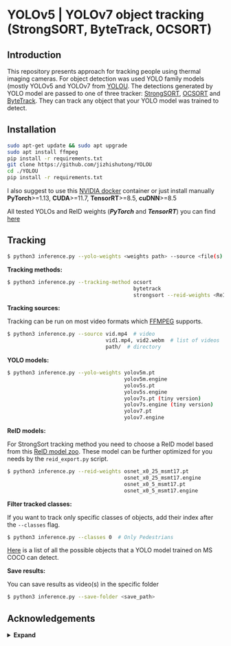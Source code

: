 # YOLOv5 | YOLOv7 object tracking (StrongSORT, ByteTrack, OCSORT)


## Introduction

This repository presents approach for tracking people using thermal imaging cameras.
For object detection was used YOLO family models (mostly YOLOv5 and YOLOv7 from [YOLOU](https://github.com/jizhishutong/YOLOU).
The detections generated by YOLO model are passed to one of three tracker:
[StrongSORT](https://github.com/dyhBUPT/StrongSORT)[](https://arxiv.org/abs/2202.13514),
[OCSORT](https://github.com/noahcao/OC_SORT)[](https://arxiv.org/abs/2203.14360) and 
[ByteTrack](https://github.com/ifzhang/ByteTrack)[](https://arxiv.org/abs/2110.06864). 
They can track any object that your YOLO model was trained to detect.

## Installation

```bash
sudo apt-get update && sudo apt upgrade
sudo apt install ffmpeg
pip install -r requirements.txt
git clone https://github.com/jizhishutong/YOLOU
cd ./YOLOU
pip install -r requirements.txt
```
I also suggest to use this [NVIDIA docker](https://catalog.ngc.nvidia.com/orgs/nvidia/containers/pytorch) container or 
just install manually **PyTorch**>=1.13, **CUDA**>=11.7, **TensorRT**>=8.5, **cuDNN**>=8.5

All tested YOLOs and ReID weights (***PyTorch*** and ***TensorRT***) you can find [here](https://drive.google.com/drive/folders/1Jjbe5lhXMEQxNF0Rgq8H8tHRn03KzR3v?usp=sharing)

## Tracking

```bash
$ python3 inference.py --yolo-weights <weights path> --source <file(s) / folder path>
```

**Tracking methods:**

```bash
$ python3 inference.py --tracking-method ocsort
                                         bytetrack
                                         strongsort --reid-weights <ReID weights path>                
```

**Tracking sources:**

Tracking can be run on most video formats which [FFMPEG](https://ffmpeg.org/) supports.

```bash
$ python3 inference.py --source vid.mp4  # video
                                vid1.mp4, vid2.webm  # list of videos
                                path/  # directory
```

**YOLO models:**

```bash
$ python3 inference.py --yolo-weights yolov5m.pt
                                      yolov5m.engine
                                      yolov5s.pt
                                      yolov5s.engine
                                      yolov7s.pt (tiny version)
                                      yolov7s.engine (tiny version)
                                      yolov7.pt
                                      yolov7.engine
```

**ReID models:**

For StrongSort tracking method you need to choose a ReID model based from this [ReID model zoo](https://kaiyangzhou.github.io/deep-person-reid/MODEL_ZOO). 
These model can be further optimized for you needs by the `reid_export.py` script.

```bash
$ python3 inference.py --reid-weights osnet_x0_25_msmt17.pt
                                      osnet_x0_25_msmt17.engine
                                      osnet_x0_5_msmt17.pt
                                      osnet_x0_5_msmt17.engine
```
  
**Filter tracked classes:**

If you want to track only specific classes of objects, add their index after the `--classes` flag.

```bash
$ python3 inference.py --classes 0  # Only Pedestrians
```

[Here](https://tech.amikelive.com/node-718/what-object-categories-labels-are-in-coco-dataset/) is a list of all the possible objects that a YOLO model trained on MS COCO can detect.

**Save results:**

You can save results as video(s) in the specific folder 

```bash
$ python3 inference.py --save-folder <save_path> 
```

## Acknowledgements

<details><summary> <b>Expand</b> </summary>

* [https://github.com/mikel-brostrom/Yolov5_StrongSORT_OSNet](https://github.com/mikel-brostrom/Yolov5_StrongSORT_OSNet) (Trackers implementation)
* [https://github.com/jizhishutong/YOLOU](https://github.com/jizhishutong/YOLOU)  (YOLO models implementation)
* [https://github.com/WongKinYiu/yolov7](https://github.com/WongKinYiu/yolov7)
* [https://github.com/ultralytics/yolov5](https://github.com/ultralytics/yolov5)
* [https://github.com/ppogg/YOLOv5-Lite](https://github.com/ppogg/YOLOv5-Lite)
* [https://github.com/ceccocats/tkDNN](https://github.com/ceccocats/tkDNN)
* [https://github.com/pjreddie/darknet](https://github.com/pjreddie/darknet)
* [https://github.com/nebuly-ai/nebullvm](https://github.com/nebuly-ai/nebullvm)
* [https://github.com/luanshiyinyang/awesome-multiple-object-tracking](https://github.com/luanshiyinyang/awesome-multiple-object-tracking)
</details>